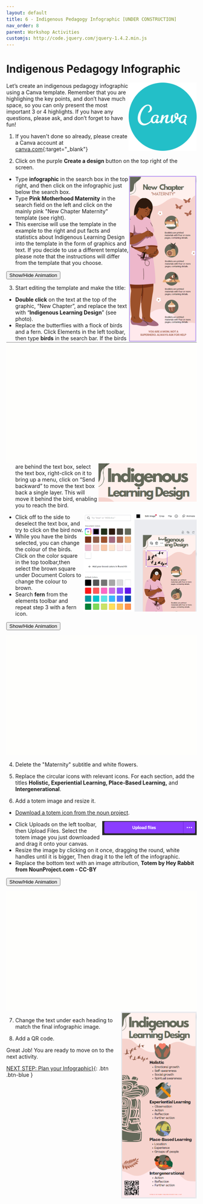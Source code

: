 ```yaml
---
layout: default
title: 6 - Indigenous Pedagogy Infographic [UNDER CONSTRUCTION]
nav_order: 8
parent: Workshop Activities
customjs: http://code.jquery.com/jquery-1.4.2.min.js
---
```

# Indigenous Pedagogy Infographic
<img src="images//infographics-template-01.png" style="float:right;width:180px;height:180px;"> 

Let’s create an indigenous pedagogy infographic using a Canva template. Remember that you are highlighing the key points, and don’t have much space, so you can only present the most important 3 or 4 highlights. If you have any questions, please ask, and don’t forget to have fun!

1. If you haven't done so already, please create a Canva account at [canva.com](https://www.canva.com/){:target="_blank"}

2. Click on the purple **Create a design** button on the top right of the screen. 

  <img src="images/act-6/6-01-template.png" alt="Maternity Template" style="float:right;width:180px"> 

  - Type **infographic** in the search box in the top right, and then click on the infographic just below the search box.
  - Type **Pink Motherhood Maternity** in the search field on the left and click on the mainly pink "New Chapter Maternity" template (see right).
  - This exercise will use the template in the example to the right and put facts and statistics about Indigenous Learning Design into the template in the form of graphics and text. If you decide to use a different template, please note that the instructions will differ from the template that you choose.

  <button onclick="toggle('gif1')">Show/Hide Animation</button> 
  <div id="gif1"> 
  <img src="images/infographics-template-03.gif" alt="placeholder" style="float:right; width:700px;">
  </div>

  <img src="images/act-6/6-02-title.png" style="float:right;width:260px;" alt="Title">  

3. Start editing the template and make the title: 
  - **Double click** on the text at the top of the graphic, “New Chapter”, and replace the text with “**Indigenous Learning Design**” (see photo).  
  - Replace the butterflies with a flock of birds and a fern.  Click Elements in the left toolbar, then type **birds** in the search bar.  If the birds are behind the text box, select the text box, right-click on it to bring up a menu, click on “Send backward” to move the text box back a single layer. This will move it behind the bird, enabling you to reach the bird. 
  
  <img src="images/act-6/6-03-colours.png" style="float:right;width:300px;" alt="Birds and color palette">  

  - Click off to the side to deselect the text box, and try to click on the bird now. 
  - While you have the birds selected, you can change the colour of the birds. Click on the color square in the top toolbar,then select the brown square under Document Colors to change the colour to brown.
  - Search **fern** from the elements toolbar and repeat step 3 with a fern icon.

  <button onclick="toggle('gif2')">Show/Hide Animation</button>
  <div id="gif2">
  <img src="images/infographics-template-06.gif">
  </div>

4. Delete the "Maternity" subtitle and white flowers.

5. Replace the circular icons with relevant icons.  For each section, add the titles **Holistic, Experiential Learning, Place-Based Learning,** and **Intergenerational**.

6. Add a totem image and resize it. 
  - [Download a totem icon from the noun project](https://thenounproject.com/icon/totem-4721829/). 

  <img src="images/act-6/6-05-upload.PNG" style="float:right;width:250px;" alt="upload button">

  - Click Uploads on the left toolbar, then Upload Files.  Select the totem image you just downloaded and drag it onto your canvas.
  - Resize the image by clicking on it once, dragging the round, white handles until it is bigger, Then drag it to the left of the infographic. 
  - Replace the bottom text with an image attribution, **Totem by Hey Rabbit from NounProject.com - CC-BY**

  <button onclick="toggle('gif3')">Show/Hide Animation</button>
  <div id="gif3">
  <img src="images/infographics-template-07.gif">
  </div>

 <img src="images/act-6/6-04-final.png" style="float:right;width:200px;" alt="infographics image">

7. Change the text under each heading to match the final infographic image.

8. Add a QR code.

Great Job! You are ready to move on to the next activity.

<script>  

    function toggle(input) {
        var x = document.getElementById(input);
        if (x.style.display === "none") {
            x.style.display = "block";
        } else {
            x.style.display = "none";
        }
    }
</script>

[NEXT STEP: Plan your Infographic}](7-canva-infographic-plan.html){: .btn .btn-blue }
